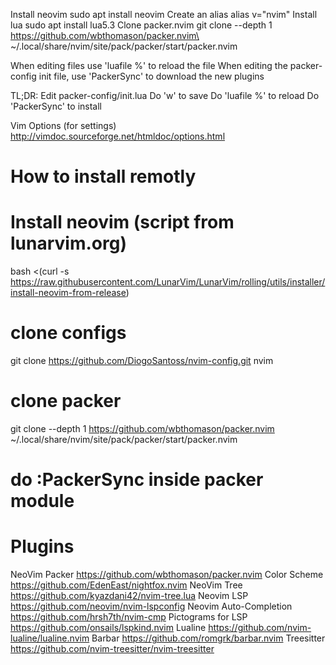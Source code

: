 


Install neovim
sudo apt install neovim
Create an alias
alias v="nvim"
Install lua
sudo apt install lua5.3
Clone packer.nvim
git clone --depth 1 https://github.com/wbthomason/packer.nvim\
~/.local/share/nvim/site/pack/packer/start/packer.nvim



When editing files use 'luafile %' to reload the file
When editing the packer-config init file, use 'PackerSync' to download 
    the new plugins

TL;DR:
Edit packer-config/init.lua
Do 'w'          to save
Do 'luafile %'  to reload
Do 'PackerSync' to install

Vim Options (for settings)
http://vimdoc.sourceforge.net/htmldoc/options.html

# How to install remotly
# Install neovim (script from lunarvim.org)
bash <(curl -s https://raw.githubusercontent.com/LunarVim/LunarVim/rolling/utils/installer/install-neovim-from-release)
# clone configs
git clone https://github.com/DiogoSantoss/nvim-config.git nvim
# clone packer
git clone --depth 1 https://github.com/wbthomason/packer.nvim ~/.local/share/nvim/site/pack/packer/start/packer.nvim
# do :PackerSync inside packer module

# Plugins

NeoVim Packer
https://github.com/wbthomason/packer.nvim
Color Scheme
https://github.com/EdenEast/nightfox.nvim
NeoVim Tree
https://github.com/kyazdani42/nvim-tree.lua
Neovim LSP
https://github.com/neovim/nvim-lspconfig
Neovim Auto-Completion
https://github.com/hrsh7th/nvim-cmp
Pictograms for LSP
https://github.com/onsails/lspkind.nvim
Lualine
https://github.com/nvim-lualine/lualine.nvim
Barbar
https://github.com/romgrk/barbar.nvim
Treesitter
https://github.com/nvim-treesitter/nvim-treesitter
